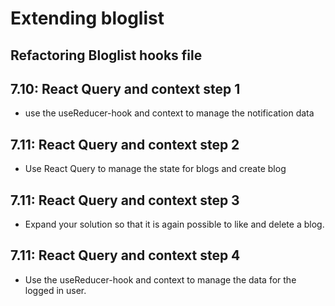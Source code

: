 # Extending bloglist

## Refactoring Bloglist hooks file

## 7.10: React Query and context step 1

- use the useReducer-hook and context to manage the notification data

## 7.11: React Query and context step 2

- Use React Query to manage the state for blogs and create blog

## 7.11: React Query and context step 3

- Expand your solution so that it is again possible to like and delete a blog.

## 7.11: React Query and context step 4

- Use the useReducer-hook and context to manage the data for the logged in user.
